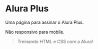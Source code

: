 # Alura Plus
Uma página para assinar o Alura Plus.

Não responsivo para mobile.
> Treinando HTML e CSS com a Alura!
